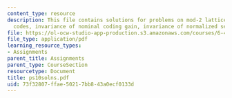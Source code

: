 ```yaml
---
content_type: resource
description: This file contains solutions for problems on mod-2 lattices and trellis
  codes, invariance of nominal coding gain, invariance of normalized second moment.
file: https://ol-ocw-studio-app-production.s3.amazonaws.com/courses/6-451-principles-of-digital-communication-ii-spring-2005/73f32807ffae50217bb843a0ecf0133d_ps10solns.pdf
file_type: application/pdf
learning_resource_types:
- Assignments
parent_title: Assignments
parent_type: CourseSection
resourcetype: Document
title: ps10solns.pdf
uid: 73f32807-ffae-5021-7bb8-43a0ecf0133d
---
```

